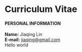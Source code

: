 # Curriculum Vitae

#### PERSONAL INFORMATION


**Name:** Jiaqing Lin  
**E-mail:** jiaqing@gmail.com  
Hello world